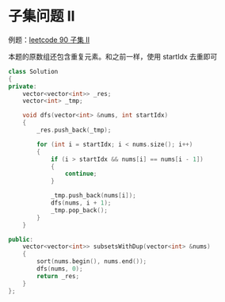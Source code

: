 # 子集问题 II

例题：[leetcode 90 子集 II](https://leetcode.cn/problems/subsets-ii/description/)

本题的原数组还包含重复元素。和之前一样，使用 startIdx 去重即可

```cpp
class Solution
{
private:
    vector<vector<int>> _res;
    vector<int> _tmp;

    void dfs(vector<int> &nums, int startIdx)
    {
        _res.push_back(_tmp);

        for (int i = startIdx; i < nums.size(); i++)
        {
            if (i > startIdx && nums[i] == nums[i - 1])
            {
                continue;
            }

            _tmp.push_back(nums[i]);
            dfs(nums, i + 1);
            _tmp.pop_back();
        }
    }

public:
    vector<vector<int>> subsetsWithDup(vector<int> &nums)
    {
        sort(nums.begin(), nums.end());
        dfs(nums, 0);
        return _res;
    }
};
```
